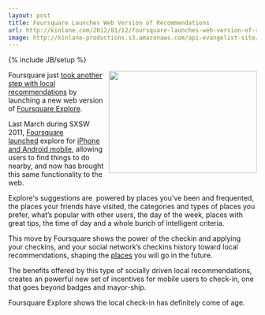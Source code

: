 ```yaml
---
layout: post
title: Foursquare Launches Web Version of Recommendations
url: http://kinlane.com/2012/01/12/foursquare-launches-web-version-of-recommendations/
image: http://kinlane-productions.s3.amazonaws.com/api-evangelist-site/blog/foursquare-explore-recommendations.jpg
---
```

{% include JB/setup %}
<p><a title="Foursquare Explore" href="http://foursquare.com/explore"><img class="aligncenter size-medium wp-image-471" title="foursquare-explore-recommendations" src="http://www.citygridmedia.com/developer/wp-content/uploads/2012/01/foursquare-explore-recommendations-300x207.jpg" alt="" width="300" height="207" align="right" /></a>Foursquare just&nbsp;<a title="took another step in local recommendations" href="http://blog.foursquare.com/2012/01/12/anywhere-in-the-world-foursquare-explore-can-find-you-something-interesting-now-on-your-computer/">took another step with local recommendations</a>&nbsp;by launching a new web version of&nbsp;<a title="Foursquare Explore" href="http://foursquare.com/explore">Foursquare Explore</a>.</p>
<p>Last March during SXSW 2011,&nbsp;<a title="Foursquare Launched" href="http://blog.foursquare.com/2011/03/08/foursquare-3/">Foursquare launched</a>&nbsp;explore for&nbsp;<a title="iPhone and Android for Mobile" href="http://docs.citygridmedia.com/display/citygridv2/SDKs">iPhone and Android mobile</a>, allowing users to find things to do nearby, and now has brought this same&nbsp;functionality&nbsp;to the web.</p>
<p>Explore's suggestions are &nbsp;powered by places you've been and frequented, the places your friends have visited, the categories and types of places you prefer, what&rsquo;s popular with other users, the day of the week, places with great tips, the time of day and a whole bunch of intelligent criteria.</p>
<p>This move by Foursquare shows the power of the checkin and applying your checkins, and your social network&rsquo;s checkins history toward local recommendations, shaping the&nbsp;<a title="Places" href="http://docs.citygridmedia.com/display/citygridv2/Places+API">places</a>&nbsp;you will go in the future.</p>
<p>The benefits offered by this type of socially driven local recommendations, creates an powerful new set of incentives for mobile users to check-in, one that goes beyond badges and mayor-ship.</p>
<p>Foursquare Explore shows the local check-in has definitely come of age.</p>